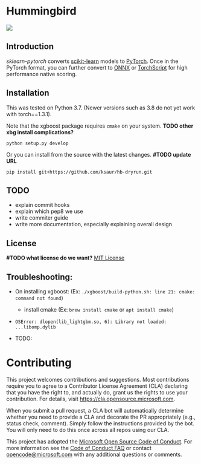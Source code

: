 # Hummingbird

![](https://github.com/ksaur/hb-dryrun/workflows/Python%20application/badge.svg?branch=master)


## Introduction
*sklearn-pytorch* converts [scikit-learn](https://scikit-learn.org/stable/) models to [PyTorch](https://pytorch.org/). Once in the PyTorch format, you can further convert to [ONNX](https://github.com/onnx/onnx) or [TorchScript](https://pytorch.org/docs/stable/jit.html) for high performance native scoring.

## Installation

This was tested on Python 3.7.   (Newer versions such as 3.8 do not yet work with torch==1.3.1).

Note that the xgboost package requires `cmake` on your system.
**TODO other xbg install complications?**

```
python setup.py develop
```
Or you can install from the source with the latest changes.
**#TODO update URL**
```
pip install git+https://github.com/ksaur/hb-dryrun.git
```

## TODO
* explain commit hooks
* explain which pep8 we use
* write commiter guide
* write more documentation, especially explaining overall design


## License
**#TODO what license do we want?**
[MIT License](LICENSE)

## Troubleshooting:

* On installing xgboost:  (Ex:  `./xgboost/build-python.sh: line 21: cmake: command not found`)
  * install cmake (Ex: `brew install cmake` or `apt install cmake`)

* `OSError: dlopen(lib_lightgbm.so, 6): Library not loaded: ...libomp.dylib`
 * TODO:


# Contributing

This project welcomes contributions and suggestions.  Most contributions require you to agree to a
Contributor License Agreement (CLA) declaring that you have the right to, and actually do, grant us
the rights to use your contribution. For details, visit https://cla.opensource.microsoft.com.

When you submit a pull request, a CLA bot will automatically determine whether you need to provide
a CLA and decorate the PR appropriately (e.g., status check, comment). Simply follow the instructions
provided by the bot. You will only need to do this once across all repos using our CLA.

This project has adopted the [Microsoft Open Source Code of Conduct](https://opensource.microsoft.com/codeofconduct/).
For more information see the [Code of Conduct FAQ](https://opensource.microsoft.com/codeofconduct/faq/) or
contact [opencode@microsoft.com](mailto:opencode@microsoft.com) with any additional questions or comments.
